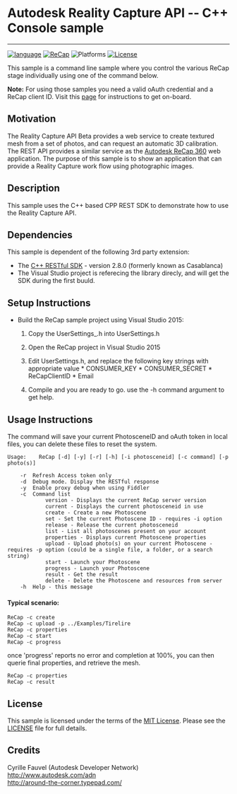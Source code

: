 # Autodesk Reality Capture API -- C++ Console sample
-------------------
[![language](https://img.shields.io/badge/language-C++-blue.svg)](https://www.visualstudio.com/)
[![ReCap](https://img.shields.io/badge/Reality%20Capture%20API-v3.1%20-green.svg)](http://developer-recap-autodesk.github.io/)
![Platforms](https://img.shields.io/badge/platform-windows-lightgray.svg)
[![License](http://img.shields.io/:license-mit-blue.svg)](http://opensource.org/licenses/MIT)

This sample is a command line sample where you control the various ReCap stage individually using one of the command below.

<b>Note:</b> For using those samples you need a valid oAuth credential and a ReCap client ID. Visit this [page](http://developer-recap-autodesk.github.io/) for instructions to get on-board.

## Motivation

The Reality Capture API Beta provides a web service to create textured mesh from a set of photos, and can request an automatic 3D calibration. The REST API provides a similar service as the [Autodesk ReCap 360](http://www.autodesk.com/products/recap-360/overview) web application. The purpose of this sample is to show an application that can provide a Reality Capture work flow using photographic images.

## Description

This sample uses the C++ based CPP REST SDK  to demonstrate how to use the Reality Capture API.

## Dependencies

This sample is dependent of the following 3rd party extension:

* The [C++ RESTful SDK](https://github.com/Microsoft/cpprestsdk) - version 2.8.0 (formerly known as Casablanca)
* The Visual Studio project is referecing the library direcly, and will get the SDK during the first buuld.


## Setup Instructions
	
* Build the ReCap sample project using Visual Studio 2015:

	1. Copy the UserSettings_.h into UserSettings.h
	
	2. Open the ReCap project in Visual Studio 2015

	3. Edit UserSettings.h, and replace the following key strings with appropriate value
           * CONSUMER_KEY
           * CONSUMER_SECRET
           * ReCapClientID
           * Email
	 
	4. Compile and you are ready to go.
           use the -h command argument to get help.
	
## Usage Instructions

The command will save your current PhotosceneID and oAuth token in local files, you can delete these files to reset the system.

```
Usage:    ReCap [-d] [-y] [-r] [-h] [-i photosceneid] [-c command] [-p photo(s)]

	-r	Refresh Access token only
	-d	Debug mode. Display the RESTful response
	-y	Enable proxy debug when using Fiddler
	-c	Command list
			version - Displays the current ReCap server version
			current - Displays the current photosceneid in use
			create - Create a new Photoscene
			set - Set the current Photoscene ID - requires -i option
			release - Release the current photosceneid
			list - List all photoscenes present on your account
			properties - Displays current Photoscene properties
			upload - Upload photo(s) on your current Photoscene - requires -p option (could be a single file, a folder, or a search string)
			start - Launch your Photoscene
			progress - Launch your Photoscene
			result - Get the result
			delete - Delete the Photoscene and resources from server
	-h	Help - this message
```

#### Typical scenario:
```
ReCap -c create
ReCap -c upload -p ../Examples/Tirelire
ReCap -c properties
ReCap -c start
ReCap -c progress

```
once 'progress' reports no error and completion at 100%, you can then querie final properties, and retrieve the mesh.
```
ReCap -c properties
ReCap -c result

```

## License

This sample is licensed under the terms of the [MIT License](http://opensource.org/licenses/MIT). Please see the [LICENSE](LICENSE) file for full details.


## Credits

Cyrille Fauvel (Autodesk Developer Network)  
http://www.autodesk.com/adn  
http://around-the-corner.typepad.com/  
